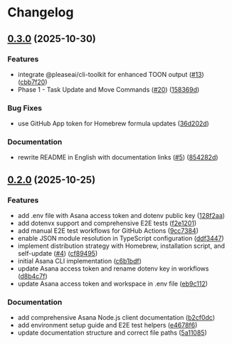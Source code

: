 # Changelog

## [0.3.0](https://github.com/pleaseai/asana/compare/v0.2.0...v0.3.0) (2025-10-30)


### Features

* integrate @pleaseai/cli-toolkit for enhanced TOON output ([#13](https://github.com/pleaseai/asana/issues/13)) ([cbb7f20](https://github.com/pleaseai/asana/commit/cbb7f2081043b9ff897d4cdda7eac64d09119fc1))
* Phase 1 - Task Update and Move Commands ([#20](https://github.com/pleaseai/asana/issues/20)) ([158369d](https://github.com/pleaseai/asana/commit/158369dcc32722734a03f2b9005f9e4886bd72e5))


### Bug Fixes

* use GitHub App token for Homebrew formula updates ([36d202d](https://github.com/pleaseai/asana/commit/36d202d32067a43a8dd8e6f78eace21dc2c36ef9))


### Documentation

* rewrite README in English with documentation links ([#5](https://github.com/pleaseai/asana/issues/5)) ([854282d](https://github.com/pleaseai/asana/commit/854282d51458889b7a0c445cbba21e96428be6f9))

## [0.2.0](https://github.com/pleaseai/asana/compare/v0.1.0...v0.2.0) (2025-10-25)


### Features

* add .env file with Asana access token and dotenv public key ([128f2aa](https://github.com/pleaseai/asana/commit/128f2aa2731296872892ad5a81cb109e12167802))
* add dotenvx support and comprehensive E2E tests ([f2e1201](https://github.com/pleaseai/asana/commit/f2e1201e58ad370b1707a7753e6a0d9e250e19a0))
* add manual E2E test workflows for GitHub Actions ([9cc7384](https://github.com/pleaseai/asana/commit/9cc738461cba01986e0099877028148830ec78b2))
* enable JSON module resolution in TypeScript configuration ([ddf3447](https://github.com/pleaseai/asana/commit/ddf344756a1f499faa8f9089544b38d9ac3c0dfe))
* implement distribution strategy with Homebrew, installation script, and self-update ([#4](https://github.com/pleaseai/asana/issues/4)) ([cf89495](https://github.com/pleaseai/asana/commit/cf89495d07581ebcd88a2a90c388f7b138899f91))
* initial Asana CLI implementation ([c6b1bdf](https://github.com/pleaseai/asana/commit/c6b1bdfe4ab21ab02022454ff4027bc8e6e54c5e))
* update Asana access token and rename dotenv key in workflows ([d8b4c7f](https://github.com/pleaseai/asana/commit/d8b4c7f53c0f7fbab67238b194350981ea81f8cc))
* update Asana access token and workspace in .env file ([eb9c112](https://github.com/pleaseai/asana/commit/eb9c112db1e7fec9936686072323fb3f7060101d))


### Documentation

* add comprehensive Asana Node.js client documentation ([b2cf0dc](https://github.com/pleaseai/asana/commit/b2cf0dcf8a3f379fbf2a20530a6efe3ef00a9037))
* add environment setup guide and E2E test helpers ([e4678f6](https://github.com/pleaseai/asana/commit/e4678f62b0a75760d59e4f790f9a3c579c63def1))
* update documentation structure and correct file paths ([5a11085](https://github.com/pleaseai/asana/commit/5a11085656460bc09292c2060a6c4962dce75495))
